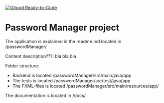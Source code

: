[![Gitpod Ready-to-Code](https://img.shields.io/badge/Gitpod-Ready--to--Code-blue?logo=gitpod)](https://gitpod.stud.ntnu.no/#https://gitlab.stud.idi.ntnu.no/it1901/groups-2022/gr2216/gr2216)

# Password Manager project

The application is explained in the readme.md located in /passwordManager/

Content description???:
bla bla bla 

Folder structure:

- Backend is located /passwordManager/src/main/java/app
- The tests is located /passwordManager/src/test/java/app
- The FXML-files is located /passwordManager/src/main/resources/app/

The documentation is located in /docs/

